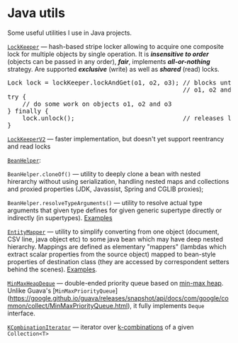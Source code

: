 Java utils
==========

Some useful utilities I use in Java projects.

[`LockKeeper`](src/main/java/ru/salauyou/util/concurrent/LockKeeper.java) — 
hash-based stripe locker allowing to acquire one composite lock 
for multiple objects by single operation. It is ***insensitive to order*** 
(objects can be passed in any order), ***fair***, implements 
***all-or-nothing*** strategy. Are supported ***exclusive*** (write) as well 
as ***shared*** (read) locks.

<pre>
Lock lock = lockKeeper.lockAndGet(o1, o2, o3); // blocks until locks for all 
                                               // o1, o2 and o3 become available
try {
    // do some work on objects o1, o2 and o3
} finally {
    lock.unlock();                             // releases locks for all o1, o2 and o3
}</pre>

[`LockKeeperV2`](src/main/java/ru/salauyou/util/concurrent/LockKeeperV2.java) — 
faster implementation, but doesn't yet support reentrancy and read locks

[`BeanHelper`](src/main/java/ru/salauyou/util/misc/BeanHelper.java):

`BeanHelper.cloneOf()` — utility to deeply clone a bean with nested hirerarchy without 
using serialization, handling nested maps and collections and proxied properties 
(JDK, Javassist, Spring and CGLIB proxies);

`BeanHelper.resolveTypeArguments()` — utility to resolve actual type arguments
that given type defines for given generic supertype directly or indirectly (in supertypes).
[Examples](src/test/java/ru/salauyou/util/misc/TestExtractGenericTypes.java)

[`EntityMapper`](src/main/java/ru/salauyou/util/mapper/EntityMapper.java) — 
utility to simplify converting from one object (document, CSV line, java object etc) 
to some java bean which may have deep nested hierarchy. Mappings are defined
as elementary "mappers" (lambdas which extract scalar properties from the source
object) mapped to bean-style properties of destination class 
(they are accessed by correspondent setters behind the scenes).
[Examples](https://github.com/Salauyou/Java-Utils/tree/master/src/test/java/ru/salauyou/util/mapper).

[`MinMaxHeapDeque`](src/main/java/ru/salauyou/util/collect/MinMaxHeapDeque.java) — 
double-ended priority queue based on [min-max heap](https://en.wikipedia.org/wiki/Min-max_heap). 
Unlike Guava's [`MinMaxPriorityQueue`]
(https://google.github.io/guava/releases/snapshot/api/docs/com/google/common/collect/MinMaxPriorityQueue.html),
it fully implements `Deque` interface.

[`KCombinationIterator`](src/main/java/ru/salauyou/util/misc/KCombinationIterator.java) — 
iterator over <a href="http://en.wikipedia.org/wiki/Combination">k-combinations</a> 
of a given `Collection<T>`
